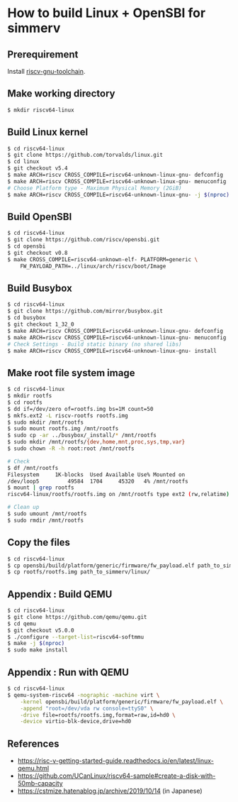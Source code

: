 # How to build Linux + OpenSBI for simmerv

## Prerequirement

Install [riscv-gnu-toolchain](https://github.com/riscv/riscv-gnu-toolchain).

## Make working directory

```sh
$ mkdir riscv64-linux
```

## Build Linux kernel

```sh
$ cd riscv64-linux
$ git clone https://github.com/torvalds/linux.git
$ cd linux
$ git checkout v5.4
$ make ARCH=riscv CROSS_COMPILE=riscv64-unknown-linux-gnu- defconfig
$ make ARCH=riscv CROSS_COMPILE=riscv64-unknown-linux-gnu- menuconfig
# Choose Platform type - Maximum Physical Memory (2GiB)
$ make ARCH=riscv CROSS_COMPILE=riscv64-unknown-linux-gnu- -j $(nproc)
```

## Build OpenSBI

```sh
$ cd riscv64-linux
$ git clone https://github.com/riscv/opensbi.git
$ cd opensbi
$ git checkout v0.8
$ make CROSS_COMPILE=riscv64-unknown-elf- PLATFORM=generic \
    FW_PAYLOAD_PATH=../linux/arch/riscv/boot/Image
```

## Build Busybox

```sh
$ cd riscv64-linux
$ git clone https://github.com/mirror/busybox.git
$ cd busybox
$ git checkout 1_32_0
$ make ARCH=riscv CROSS_COMPILE=riscv64-unknown-linux-gnu- defconfig
$ make ARCH=riscv CROSS_COMPILE=riscv64-unknown-linux-gnu- menuconfig
# Check Settings - Build static binary (no shared libs)
$ make ARCH=riscv CROSS_COMPILE=riscv64-unknown-linux-gnu- install
```

## Make root file system image

```sh
$ cd riscv64-linux
$ mkdir rootfs
$ cd rootfs
$ dd if=/dev/zero of=rootfs.img bs=1M count=50
$ mkfs.ext2 -L riscv-rootfs rootfs.img
$ sudo mkdir /mnt/rootfs
$ sudo mount rootfs.img /mnt/rootfs
$ sudo cp -ar ../busybox/_install/* /mnt/rootfs
$ sudo mkdir /mnt/rootfs/{dev,home,mnt,proc,sys,tmp,var}
$ sudo chown -R -h root:root /mnt/rootfs

# Check 
$ df /mnt/rootfs
Filesystem     1K-blocks  Used Available Use% Mounted on
/dev/loop5         49584  1704     45320   4% /mnt/rootfs
$ mount | grep rootfs
riscv64-linux/rootfs/rootfs.img on /mnt/rootfs type ext2 (rw,relatime)

# Clean up
$ sudo umount /mnt/rootfs
$ sudo rmdir /mnt/rootfs
```

## Copy the files

```sh
$ cd riscv64-linux
$ cp opensbi/build/platform/generic/firmware/fw_payload.elf path_to_simmerv/linux/
$ cp rootfs/rootfs.img path_to_simmerv/linux/
```

## Appendix : Build QEMU

```sh
$ cd riscv64-linux
$ git clone https://github.com/qemu/qemu.git
$ cd qemu
$ git checkout v5.0.0
$ ./configure --target-list=riscv64-softmmu
$ make -j $(nproc)
$ sudo make install
```

## Appendix : Run with QEMU

```sh
$ cd riscv64-linux
$ qemu-system-riscv64 -nographic -machine virt \
    -kernel opensbi/build/platform/generic/firmware/fw_payload.elf \
    -append "root=/dev/vda rw console=ttyS0" \
    -drive file=rootfs/rootfs.img,format=raw,id=hd0 \
    -device virtio-blk-device,drive=hd0
```

## References

- https://risc-v-getting-started-guide.readthedocs.io/en/latest/linux-qemu.html
- https://github.com/UCanLinux/riscv64-sample#create-a-disk-with-50mb-capacity
- https://cstmize.hatenablog.jp/archive/2019/10/14 (in Japanese)
